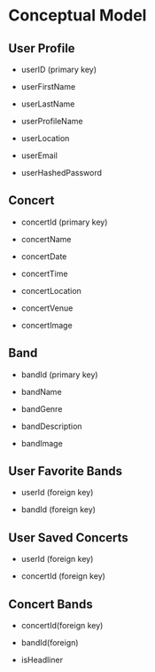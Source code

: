 # Conceptual Model

## User Profile

* userID (primary key)

* userFirstName
 
* userLastName

* userProfileName

* userLocation

* userEmail

* userHashedPassword

## Concert

* concertId (primary key)

* concertName

* concertDate

* concertTime

* concertLocation

* concertVenue

* concertImage

## Band

* bandId (primary key)

* bandName

* bandGenre

* bandDescription

* bandImage

## User Favorite Bands

* userId (foreign key)

* bandId (foreign key)

## User Saved Concerts

* userId (foreign key)

* concertId (foreign key)

## Concert Bands

* concertId(foreign key)

* bandId(foreign)

* isHeadliner